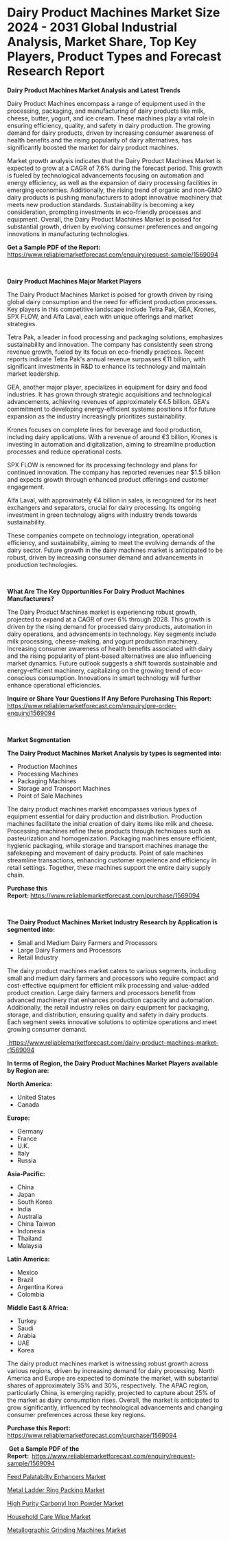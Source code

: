 <p><h1>Dairy Product Machines Market Size 2024 - 2031 Global Industrial Analysis, Market Share, Top Key Players, Product Types and Forecast Research Report</h1></p><p><strong>Dairy Product Machines Market Analysis and Latest Trends</strong></p>
<p><p>Dairy Product Machines encompass a range of equipment used in the processing, packaging, and manufacturing of dairy products like milk, cheese, butter, yogurt, and ice cream. These machines play a vital role in ensuring efficiency, quality, and safety in dairy production. The growing demand for dairy products, driven by increasing consumer awareness of health benefits and the rising popularity of dairy alternatives, has significantly boosted the market for dairy product machines.</p><p>Market growth analysis indicates that the Dairy Product Machines Market is expected to grow at a CAGR of 7.6% during the forecast period. This growth is fueled by technological advancements focusing on automation and energy efficiency, as well as the expansion of dairy processing facilities in emerging economies. Additionally, the rising trend of organic and non-GMO dairy products is pushing manufacturers to adopt innovative machinery that meets new production standards. Sustainability is becoming a key consideration, prompting investments in eco-friendly processes and equipment. Overall, the Dairy Product Machines Market is poised for substantial growth, driven by evolving consumer preferences and ongoing innovations in manufacturing technologies.</p></p>
<p><strong>Get a Sample PDF of the Report:&nbsp;</strong> <a href="https://www.reliablemarketforecast.com/enquiry/request-sample/1569094?utm_campaign=1437&utm_medium=2&utm_source=Github&utm_content=ia&utm_term=14102024&utm_id=dairy-product-machines">https://www.reliablemarketforecast.com/enquiry/request-sample/1569094</a></p>
<p>&nbsp;</p>
<p><strong>Dairy Product Machines Major Market Players</strong></p>
<p><p>The Dairy Product Machines Market is poised for growth driven by rising global dairy consumption and the need for efficient production processes. Key players in this competitive landscape include Tetra Pak, GEA, Krones, SPX FLOW, and Alfa Laval, each with unique offerings and market strategies.</p><p>Tetra Pak, a leader in food processing and packaging solutions, emphasizes sustainability and innovation. The company has consistently seen strong revenue growth, fueled by its focus on eco-friendly practices. Recent reports indicate Tetra Pak's annual revenue surpasses €11 billion, with significant investments in R&D to enhance its technology and maintain market leadership.</p><p>GEA, another major player, specializes in equipment for dairy and food industries. It has grown through strategic acquisitions and technological advancements, achieving revenues of approximately €4.5 billion. GEA's commitment to developing energy-efficient systems positions it for future expansion as the industry increasingly prioritizes sustainability.</p><p>Krones focuses on complete lines for beverage and food production, including dairy applications. With a revenue of around €3 billion, Krones is investing in automation and digitalization, aiming to streamline production processes and reduce operational costs.</p><p>SPX FLOW is renowned for its processing technology and plans for continued innovation. The company has reported revenues near $1.5 billion and expects growth through enhanced product offerings and customer engagement.</p><p>Alfa Laval, with approximately €4 billion in sales, is recognized for its heat exchangers and separators, crucial for dairy processing. Its ongoing investment in green technology aligns with industry trends towards sustainability.</p><p>These companies compete on technology integration, operational efficiency, and sustainability, aiming to meet the evolving demands of the dairy sector. Future growth in the dairy machines market is anticipated to be robust, driven by increasing consumer demand and advancements in production technologies.</p></p>
<p>&nbsp;</p>
<p><strong>What Are The Key Opportunities For Dairy Product Machines Manufacturers?</strong></p>
<p><p>The Dairy Product Machines market is experiencing robust growth, projected to expand at a CAGR of over 6% through 2028. This growth is driven by the rising demand for processed dairy products, automation in dairy operations, and advancements in technology. Key segments include milk processing, cheese-making, and yogurt production machinery. Increasing consumer awareness of health benefits associated with dairy and the rising popularity of plant-based alternatives are also influencing market dynamics. Future outlook suggests a shift towards sustainable and energy-efficient machinery, capitalizing on the growing trend of eco-conscious consumption. Innovations in smart technology will further enhance operational efficiencies.</p></p>
<p><strong>Inquire or Share Your Questions If Any Before Purchasing This Report:</strong> <a href="https://www.reliablemarketforecast.com/enquiry/pre-order-enquiry/1569094?utm_campaign=1437&utm_medium=2&utm_source=Github&utm_content=ia&utm_term=14102024&utm_id=dairy-product-machines">https://www.reliablemarketforecast.com/enquiry/pre-order-enquiry/1569094</a></p>
<p>&nbsp;</p>
<p><strong>Market Segmentation</strong></p>
<p><strong>The Dairy Product Machines Market Analysis by types is segmented into:</strong></p>
<p><ul><li>Production Machines</li><li>Processing Machines</li><li>Packaging Machines</li><li>Storage and Transport Machines</li><li>Point of Sale Machines</li></ul></p>
<p><p>The dairy product machines market encompasses various types of equipment essential for dairy production and distribution. Production machines facilitate the initial creation of dairy items like milk and cheese. Processing machines refine these products through techniques such as pasteurization and homogenization. Packaging machines ensure efficient, hygienic packaging, while storage and transport machines manage the safekeeping and movement of dairy products. Point of sale machines streamline transactions, enhancing customer experience and efficiency in retail settings. Together, these machines support the entire dairy supply chain.</p></p>
<p><strong>Purchase this Report:&nbsp;</strong><a href="https://www.reliablemarketforecast.com/purchase/1569094?utm_campaign=1437&utm_medium=2&utm_source=Github&utm_content=ia&utm_term=14102024&utm_id=dairy-product-machines">https://www.reliablemarketforecast.com/purchase/1569094</a></p>
<p>&nbsp;</p>
<p><strong>The Dairy Product Machines Market Industry Research by Application is segmented into:</strong></p>
<p><ul><li>Small and Medium Dairy Farmers and Processors</li><li>Large Dairy Farmers and Processors</li><li>Retail Industry</li></ul></p>
<p><p>The dairy product machines market caters to various segments, including small and medium dairy farmers and processors who require compact and cost-effective equipment for efficient milk processing and value-added product creation. Large dairy farmers and processors benefit from advanced machinery that enhances production capacity and automation. Additionally, the retail industry relies on dairy equipment for packaging, storage, and distribution, ensuring quality and safety in dairy products. Each segment seeks innovative solutions to optimize operations and meet growing consumer demand.</p></p>
<p><a href="https://www.reliablemarketforecast.com/dairy-product-machines-market-r1569094?utm_campaign=1437&utm_medium=2&utm_source=Github&utm_content=ia&utm_term=14102024&utm_id=dairy-product-machines">&nbsp;https://www.reliablemarketforecast.com/dairy-product-machines-market-r1569094</a></p>
<p><strong>In terms of Region, the Dairy Product Machines Market Players available by Region are:</strong></p>
<p>
    <p> <strong> North America: </strong>
        <ul>
            <li>United States</li>
            <li>Canada</li>
        </ul>
        </p> 
    <p> <strong> Europe: </strong>
        <ul>
            <li>Germany</li>
            <li>France</li>
            <li>U.K.</li>
            <li>Italy</li>
            <li>Russia</li>
        </ul>
        </p> 
    <p> <strong> Asia-Pacific: </strong>
        <ul>
            <li>China</li>
            <li>Japan</li>
            <li>South Korea</li>
            <li>India</li>
            <li>Australia</li>
            <li>China Taiwan</li>
            <li>Indonesia</li>
            <li>Thailand</li>
            <li>Malaysia</li>
        </ul>
        </p> 
    <p> <strong> Latin America: </strong>
        <ul>
            <li>Mexico</li>
            <li>Brazil</li>
            <li>Argentina Korea</li>
            <li>Colombia</li>
        </ul>
        </p> 
    <p> <strong> Middle East & Africa: </strong>
        <ul>
            <li>Turkey</li>
            <li>Saudi</li>
            <li>Arabia</li>
            <li>UAE</li>
            <li>Korea</li>
        </ul>
    </p>
    </p>
<p><p>The dairy product machines market is witnessing robust growth across various regions, driven by increasing demand for dairy processing. North America and Europe are expected to dominate the market, with substantial shares of approximately 35% and 30%, respectively. The APAC region, particularly China, is emerging rapidly, projected to capture about 25% of the market as dairy consumption rises. Overall, the market is anticipated to grow significantly, influenced by technological advancements and changing consumer preferences across these key regions.</p></p>
<p><strong>Purchase this Report: </strong><a href="https://www.reliablemarketforecast.com/purchase/1569094?utm_campaign=1437&utm_medium=2&utm_source=Github&utm_content=ia&utm_term=14102024&utm_id=dairy-product-machines">https://www.reliablemarketforecast.com/purchase/1569094</a></p>
<p>&nbsp;<strong>Get a Sample PDF of the Report:&nbsp;&nbsp;</strong><a href="https://www.reliablemarketforecast.com/enquiry/request-sample/1569094?utm_campaign=1437&utm_medium=2&utm_source=Github&utm_content=ia&utm_term=14102024&utm_id=dairy-product-machines">https://www.reliablemarketforecast.com/enquiry/request-sample/1569094</a></p>
<p><strong></strong></p>
<p><p><a href="https://www.linkedin.com/pulse/feed-palatabilty-enhancers-market-outlook-share-analysis-growth-n0zqc?trk=public_post_embed_feed-article-content&utm_campaign=1437&utm_medium=2&utm_source=Github&utm_content=ia&utm_term=14102024&utm_id=dairy-product-machines">Feed Palatabilty Enhancers Market</a></p><p><a href="https://www.linkedin.com/pulse/metal-ladder-ring-packing-market-global-regional-analysis-o5jpc?trk=public_post_embed_feed-article-content&utm_campaign=1437&utm_medium=2&utm_source=Github&utm_content=ia&utm_term=14102024&utm_id=dairy-product-machines">Metal Ladder Ring Packing Market</a></p><p><a href="https://github.com/chaschadedn/Market-Research-Report-List-1/blob/main/high-purity-carbonyl-iron-powder-market.md?utm_campaign=1437&utm_medium=2&utm_source=Github&utm_content=ia&utm_term=14102024&utm_id=dairy-product-machines">High Purity Carbonyl Iron Powder Market</a></p><p><a href="https://github.com/nitatoth2h/Market-Research-Report-List-1/blob/main/household-care-wipe-market.md?utm_campaign=1437&utm_medium=2&utm_source=Github&utm_content=ia&utm_term=14102024&utm_id=dairy-product-machines">Household Care Wipe Market</a></p><p><a href="https://www.linkedin.com/pulse/influencing-factors-metallographic-grinding-machines-yakcc?trk=public_post_embed_feed-article-content&utm_campaign=1437&utm_medium=2&utm_source=Github&utm_content=ia&utm_term=14102024&utm_id=dairy-product-machines">Metallographic Grinding Machines Market</a></p></p>